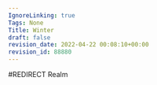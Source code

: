 ```yaml
---
IgnoreLinking: true
Tags: None
Title: Winter
draft: false
revision_date: 2022-04-22 00:08:10+00:00
revision_id: 88880
---
```


#REDIRECT Realm